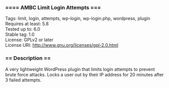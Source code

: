 ### ==== AMBC Limit Login Attempts ===  

Tags: limit, login, attempts, wp-login, wp-login.php, wordpress, plugin  
Requires at least: 5.8    
Tested up to: 6.0  
Stable tag: 1.0  
License: GPLv2 or later  
License URI: http://www.gnu.org/licenses/gpl-2.0.html   

### == Description ==  

A very lightweight WordPress plugin that limits login attempts to prevent brute force attacks. Locks a user out by their IP address for 20 minutes after 3 failed attempts. 
